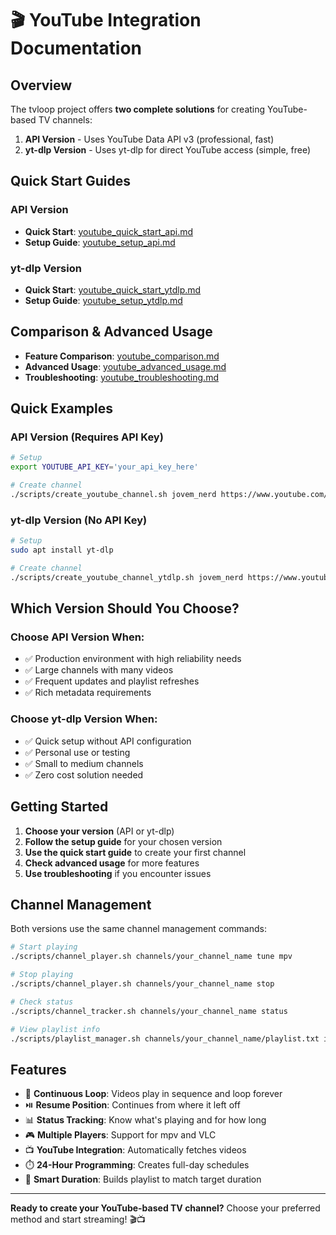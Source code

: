 # 🎬 YouTube Integration Documentation

## Overview

The tvloop project offers **two complete solutions** for creating YouTube-based TV channels:

1. **API Version** - Uses YouTube Data API v3 (professional, fast)
2. **yt-dlp Version** - Uses yt-dlp for direct YouTube access (simple, free)

## Quick Start Guides

### API Version
- **Quick Start**: [youtube_quick_start_api.md](youtube_quick_start_api.md)
- **Setup Guide**: [youtube_setup_api.md](youtube_setup_api.md)

### yt-dlp Version
- **Quick Start**: [youtube_quick_start_ytdlp.md](youtube_quick_start_ytdlp.md)
- **Setup Guide**: [youtube_setup_ytdlp.md](youtube_setup_ytdlp.md)

## Comparison & Advanced Usage

- **Feature Comparison**: [youtube_comparison.md](youtube_comparison.md)
- **Advanced Usage**: [youtube_advanced_usage.md](youtube_advanced_usage.md)
- **Troubleshooting**: [youtube_troubleshooting.md](youtube_troubleshooting.md)

## Quick Examples

### API Version (Requires API Key)
```bash
# Setup
export YOUTUBE_API_KEY='your_api_key_here'

# Create channel
./scripts/create_youtube_channel.sh jovem_nerd https://www.youtube.com/@JovemNerd
```

### yt-dlp Version (No API Key)
```bash
# Setup
sudo apt install yt-dlp

# Create channel
./scripts/create_youtube_channel_ytdlp.sh jovem_nerd https://www.youtube.com/@JovemNerd
```

## Which Version Should You Choose?

### Choose API Version When:
- ✅ Production environment with high reliability needs
- ✅ Large channels with many videos
- ✅ Frequent updates and playlist refreshes
- ✅ Rich metadata requirements

### Choose yt-dlp Version When:
- ✅ Quick setup without API configuration
- ✅ Personal use or testing
- ✅ Small to medium channels
- ✅ Zero cost solution needed

## Getting Started

1. **Choose your version** (API or yt-dlp)
2. **Follow the setup guide** for your chosen version
3. **Use the quick start guide** to create your first channel
4. **Check advanced usage** for more features
5. **Use troubleshooting** if you encounter issues

## Channel Management

Both versions use the same channel management commands:

```bash
# Start playing
./scripts/channel_player.sh channels/your_channel_name tune mpv

# Stop playing
./scripts/channel_player.sh channels/your_channel_name stop

# Check status
./scripts/channel_tracker.sh channels/your_channel_name status

# View playlist info
./scripts/playlist_manager.sh channels/your_channel_name/playlist.txt info
```

## Features

- 🔄 **Continuous Loop**: Videos play in sequence and loop forever
- ⏯️ **Resume Position**: Continues from where it left off
- 📊 **Status Tracking**: Know what's playing and for how long
- 🎮 **Multiple Players**: Support for mpv and VLC
- 📺 **YouTube Integration**: Automatically fetches videos
- ⏱️ **24-Hour Programming**: Creates full-day schedules
- 🔀 **Smart Duration**: Builds playlist to match target duration

---

**Ready to create your YouTube-based TV channel?** Choose your preferred method and start streaming! 🎬📺
